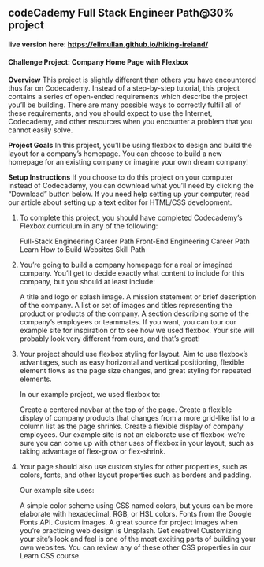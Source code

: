 ## codeCademy Full Stack Engineer Path@30% project
**live version here: https://elimullan.github.io/hiking-ireland/**

#### Challenge Project: Company Home Page with Flexbox

**Overview**
​This project is slightly different than others you have encountered thus far on Codecademy. Instead of a step-by-step tutorial, this project contains a series of open-ended requirements which describe the project you’ll be building. There are many possible ways to correctly fulfill all of these requirements, and you should expect to use the Internet, Codecademy, and other resources when you encounter a problem that you cannot easily solve.​

**Project Goals**
In this project, you’ll be using flexbox to design and build the layout for a company’s homepage. You can choose to build a new homepage for an existing company or imagine your own dream company!​

**Setup Instructions**
If you choose to do this project on your computer instead of Codecademy, you can download what you’ll need by clicking the “Download” button below. If you need help setting up your computer, read our article about setting up a text editor for HTML/CSS development.

1. To complete this project, you should have completed Codecademy’s Flexbox curriculum in any of the following:

    Full-Stack Engineering Career Path
    Front-End Engineering Career Path
    Learn How to Build Websites Skill Path

2. You’re going to build a company homepage   for a real or imagined company. You’ll get to decide exactly what content to include for this company, but you should at least include:

    A title and logo or splash image.
    A mission statement or brief description of the company.
A list or set of images and titles representing the product or products of the company.
A section describing some of the company’s employees or teammates.
If you want, you can tour our example site for inspiration or to see how we used flexbox. Your site will probably look very different from ours, and that’s great!

3. Your project should use flexbox styling for layout. Aim to use flexbox’s advantages, such as easy horizontal and vertical positioning, flexible element flows as the page size changes, and great styling for repeated elements.

    In our example project, we used flexbox to:

    Create a centered navbar at the top of the page.
Create a flexible display of company products that changes from a more grid-like list to a column list as the page shrinks.
Create a flexible display of company employees.
Our example site is not an elaborate use of flexbox–we’re sure you can come up with other uses of flexbox in your layout, such as taking advantage of flex-grow or flex-shrink.

4. Your page should also use custom styles for other properties, such as colors, fonts, and other layout properties such as borders and padding.

    Our example site uses:

    A simple color scheme using CSS named colors, but yours can be more elaborate with hexadecimal, RGB, or HSL colors.
        Fonts from the Google Fonts API.
Custom images. A great source for project images when you’re practicing web design is Unsplash.
Get creative! Customizing your site’s look and feel is one of the most exciting parts of building your own websites. You can review any of these other CSS properties in our Learn CSS course.
